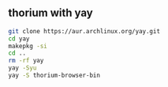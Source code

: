 ## thorium with yay

```bash
git clone https://aur.archlinux.org/yay.git
cd yay
makepkg -si
cd ..
rm -rf yay
yay -Syu
yay -S thorium-browser-bin
```
